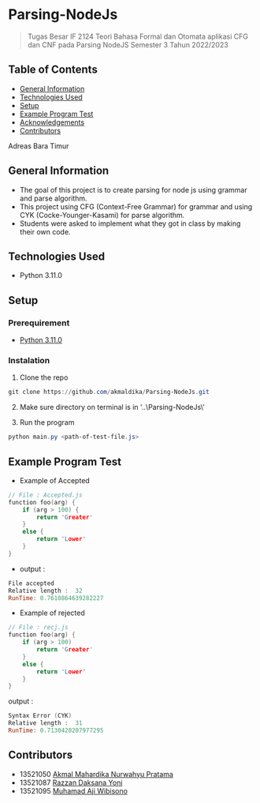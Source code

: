 # Parsing-NodeJs
> Tugas Besar IF 2124 Teori Bahasa Formal dan Otomata aplikasi CFG dan CNF pada Parsing NodeJS Semester 3 Tahun 2022/2023

## Table of Contents
* [General Information](#General-Information)
* [Technologies Used](#Technologies-Used)
* [Setup](#setup)
* [Example Program Test](#Example-Program-Test)
* [Acknowledgements](#acknowledgements)
* [Contributors](#contributors)

Adreas Bara Timur
## General Information
- The goal of this project is to create parsing for node js using grammar and parse algorithm.
- This project using CFG (Context-Free Grammar) for grammar and using CYK (Cocke-Younger-Kasami) for parse algorithm.
- Students were asked to implement what they got in class by making their own code.

## Technologies Used
- Python 3.11.0

## Setup
### Prerequirement
- [Python 3.11.0](https://www.python.org/downloads//)
### Instalation
1. Clone the repo

```PowerShell
git clone https://github.com/akmaldika/Parsing-NodeJs.git
```
2. Make sure directory on terminal is in '..\Parsing-NodeJs\\' 

3. Run the program

```PowerShell
python main.py <path-of-test-file.js>
```

## Example Program Test
- Example of Accepted
```C
// File : Accepted.js
function foo(arg) {
    if (arg > 100) {
        return 'Greater'
    }
    else {
        return 'Lower'
    }
}
```

- output :

```PowerShell
File accepted
Relative length :  32
RunTime: 0.7610864639282227
```

- Example of rejected
```C
// File : recj.js
function foo(arg) {
    if (arg > 100) 
        return 'Greater'
    }
    else {
        return 'Lower'
    }
}
```

output :

```PowerShell
Syntax Error (CYK)
Relative length :  31
RunTime: 0.7130420207977295
```

## Contributors
- 13521050 [Akmal Mahardika Nurwahyu Pratama](https://github.com/akmaldika)
- 13521087 [Razzan Daksana Yoni](https://github.com/razzanYoni)
- 13521095 [Muhamad Aji Wibisono](https://github.com/MuhamadAjiW)

